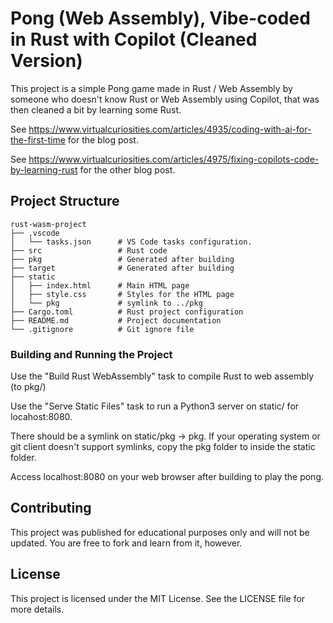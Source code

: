 # Pong (Web Assembly), Vibe-coded in Rust with Copilot (Cleaned Version)

This project is a simple Pong game made in Rust / Web Assembly by someone who doesn't know Rust or Web Assembly using Copilot, that was then cleaned a bit by learning some Rust.

See https://www.virtualcuriosities.com/articles/4935/coding-with-ai-for-the-first-time for the blog post.

See https://www.virtualcuriosities.com/articles/4975/fixing-copilots-code-by-learning-rust for the other blog post.

## Project Structure

```
rust-wasm-project
├── ,vscode
│   └── tasks.json      # VS Code tasks configuration.
├── src                 # Rust code
├── pkg                 # Generated after building
├── target              # Generated after building
├── static
│   ├── index.html      # Main HTML page
│   ├── style.css       # Styles for the HTML page
│   └── pkg             # symlink to ../pkg
├── Cargo.toml          # Rust project configuration
├── README.md           # Project documentation
└── .gitignore          # Git ignore file
```

### Building and Running the Project

Use the "Build Rust WebAssembly" task to compile Rust to web assembly (to pkg/)

Use the "Serve Static Files" task to run a Python3 server on static/ for locahost:8080.

There should be a symlink on static/pkg -> pkg. If your operating system or git client doesn't support symlinks, copy the pkg folder to inside the static folder.

Access localhost:8080 on your web browser after building to play the pong.

## Contributing

This project was published for educational purposes only and will not be updated. You are free to fork and learn from it, however.

## License

This project is licensed under the MIT License. See the LICENSE file for more details.